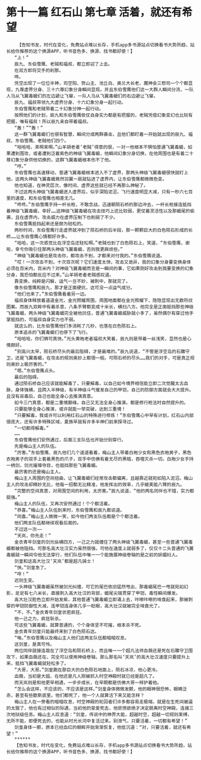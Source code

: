 # 第十一篇 红石山 第七章 活着，就还有希望
        【告知书友，时代在变化，免费站点难以长存，手机app多书源站点切换看书大势所趋，站长给你推荐的这个换源APP，听书音色多、换源、找书都好使！】
       “上！”
       辰九、东伯雪鹰、老贼和福叔，都立即迎了上去。
       在双方即将交手的刹那。
       哗。
       凭空出现了一位位半神，司空阳、贺山主、池丘白、奥兰大长老、魔神会三祭司一个个都显现，九尊虚界分身、三十六尊幻象分身瞬间显现。并且东伯雪鹰他们这一大群人瞬间分流，一队人马从飞翼毒蝎们的左边避让飞窜，一队人马从飞翼毒蝎们的右边避让飞窜。
       辰九、福叔带领九大虚界分身、十六幻象分身一起行动。
       东伯雪鹰和老贼带着二十幻象分神一起行动。
       按照他们的计划，辰九和东伯雪鹰依仗自身实力都是有把握的，老贼凭借幻象变幻也比较有把握，唯有福叔！所以辰九亲自带着福叔。
       “轰！”“轰！”
       这一群飞翼毒蝎们也很有智慧，瞬间分成两群袭击，且他们都盯着一开始就出现的辰九、福叔、东伯雪鹰、老贼他们四个。
       “哈哈哈，来啊来啊。”山羊胡老者‘老贼’得意的很，一对一他根本不惧怕普通飞翼毒蝎，如果遭到围攻，或者遭到泛着紫色的神级飞翼毒蝎，他瞬间幻象分身切换，在他周围也是有着二十尊幻象分身供他切换的，这群飞翼毒蝎根本伤不了他。
       “哼。”
       东伯雪鹰也高速移动，普通飞翼毒蝎根本进入不了虚界，那两头神级飞翼毒蝎很快就盯上他，这两头神级飞翼毒蝎竟然羽翼一扇就钻进了虚界内，让东伯雪鹰都微微色变。
       他也知道，在神灵层次，像时间、虚界这些就已经不再那么神秘了。
       不过这两头神级飞翼毒蝎进入虚界后，似乎深陷泥沼，飞行速度明显大减，只有一秒六七百里的速度，和东伯雪鹰也相差无几。
       “咚咚。”东伯雪鹰手持一杆长枪，不敢念战，迅速朝陨石桥的那边冲去，一杆长枪接连抵挡着神级飞翼毒蝎，幸好……这神级飞翼毒蝎在攻击技巧上还比较弱，更仗着灵活性以及那蝎尾的偷袭，且在虚界内，攻击威力在虚界压制下也削弱了不少。
       东伯雪鹰抵挡起来还是颇为轻松的。
       两秒时间，东伯雪鹰行走虚界就冲到了陨石桥的后半段，那一颗颗巨大的白色陨石形成的长桥……让东伯雪鹰心情都好许多。
       “哈哈，这一次感觉比在浮空岛还轻松啊。”老贼也到了白色陨石上，笑道，“东伯雪鹰，谢啦，幸亏你吸引住那两头神级飞翼毒蝎，否则我更麻烦些。”
       “神级飞翼毒蝎也是攻击你，都攻击不到，才都来对付我的。”东伯雪鹰说道。
       “哎！一次攻击不到，十次百次呢？它们速度太快，攻击又诡异，我的幻象分身要变换身体必须在百米内，百米内？对神级飞翼毒蝎而言是一瞬间的事，它如果刚好攻击到我要变换的幻象分身，我恐怕都反应不过来。”山羊胡老者老贼感叹道。
       靠变换，纯粹是闪躲，运气一旦不妙，被刺中，那就完了。
       像东伯雪鹰和辰九，那才是正面硬抗，这可没一点运气成分。
       “他们也来了。”东伯雪鹰看着另一边。
       福叔身体释放着道道金光，金光照耀周围，周围地面都在金光照耀下，隐隐显现出无数符纹图案。而辰九双眸中有着杀意，八条手臂都变成十米长，横扫八方。他完全是正面抵挡那些神级飞翼毒蝎，两头神级飞翼毒蝎完全被他抗住，普通飞翼毒蝎威胁就小多了，虽然偶尔有穿过他手掌抵挡的，可福叔自身实力也不弱。
       就这么的，比东伯雪鹰他们多消耗了几秒，也落在白色陨石上。
       原本追杀的飞翼毒蝎们也停下了飞行。
       “哈哈哈，你们俩可真快。”光头黄袍老者福叔大笑着，辰九则是带着一丝浅笑，显然也是心情颇好。
       “别高兴太早，陨石桥尽头的最后阻碍，才是最难的。”辰九说道，“不管是浮空岛的石雕守卫，还是飞翼毒蝎，在攻击的规则奥妙上都很一般。可陨石桥的尽头……我们的对手，可是真正规则奥妙上极厉害的。”
       “嗯。”东伯雪鹰点头。
       最后的阻碍。
       通过陨石桥自己应该就能解毒了，只要解毒，以自己如今境界相信能立即二次觉醒太古血脉，身体强横，且跨入半神级，有半神级斗气催发自己的甲铠，自己的防御方面就会大大提升。且没有巫毒后，自己也能全身心去推演真意。
       如今三门真意，都是二重境巅峰。自己又无法全身心推演。都是修行枪法时自然提升的。
       只要能够全身心推演，或许就能一举突破，达到三重境！
       “只要解毒，我或许可以利用红石山的特殊进行修炼！”东伯雪鹰心中早有计划，红石山内部很庞大，还有许多特殊区域，夏族早就有许多半神们前来探寻过。
       “一切都得解毒。”
       ……
       东伯雪鹰他们安然通过，后面三支队伍也开始分别穿行。
       先是梅山主人的队伍。
       “厉害。”东伯雪鹰、辰九他们几个遥遥看着，梅山主人带着白袍少女和黑色衣袍男子，黑色衣袍男子的双手上套着黑色的爪子，双手中仿佛有着无尽的黑暗，吞噬灭杀一切。白袍少女手持一柄剑，剑光璀璨夺目，也抵挡那些飞翼毒蝎。
       最厉害的还是梅山主人。
       梅山主人周围的空间扭曲，让飞翼毒蝎们经常攻击都偏离，且越靠近就宛如陷入泥沼。梅山主人的攻击却精妙无比，他每一招都无比精准，他发挥出的效率，几乎媲美能八臂的辰九。
       “完整的空间真意，对周围空间的利用，太厉害。”辰九说道，“他的两名同伴也不错，实力都挺强。”
       梅山主人的队伍，又再次安然通过！个个都活着。
       “恭喜。”梅山主人队伍到来时，东伯雪鹰和辰九都说道。
       “同喜。”梅山主人微微一笑，如今他们两支队伍都是个个都活着。
       他们两支队伍都继续观看后面的。
       不过这一次——
       “天岚，你先走！”
       金衣青年剑皇的剑光纵横四方，一己之力就缠住了两头神级飞翼毒蝎，甚至一些普通飞翼毒蝎都被他阻挡。可那名高大壮汉实力虽然很强，可他在速度上就弱多了，仅仅十二头普通的飞翼毒蝎就一瞬间令他无法穿行，他们队伍中唯一一个能施展神级卷轴的是之前的妖媚妇人。
       剑皇和这高大壮汉‘天岚’都是超凡骑士！
       “快。”剑皇急了。
       “呼！”
       迟则生变。
       一头神级飞翼毒蝎虽然被剑光纠缠，可它的尾巴依旧猛然甩出，那毒蝎尾巴一甩就宛如幻影，足足有七八米长，直接刺入高大壮汉的背部，蝎尾尖端贯穿了甲铠，毒性瞬间爆发。
       高大壮汉脸色立即开始发紫，其他普通飞翼毒蝎立即涌上去，咔嚓咔嚓的啃食起来，那被刺穿的甲铠防御性大减，连甲铠连身体几乎一眨眼，高大壮汉就被完全啃食光了。
       “不，不。”金衣青年剑皇状若疯狂。
       他一己之力，疯狂斩杀。
       可这些飞翼毒蝎，就算普通的，个个身体坚不可摧，根本杀不死。
       金衣青年剑皇只能最终来到了白色陨石这。
       “唉。”东伯雪鹰以及梅山主人他们这两支队伍都暗暗叹息。
       这剑皇，是真可怜。
       两位同伴就接连栽在了浮空岛和陨石桥上，而且唯一一个超凡法师血薇还是死在石雕守卫围攻下，如果血薇还在，完全可以使用神级卷轴，那么那名叫‘天岚’的高大壮汉速度只要提升上来，抵挡飞翼毒蝎就轻松多了。
       “大哥，大哥。”剑皇跪在那巨大的白色陨石地面上，陨石冰凉，他心更冷。
       血薇，当初是大姐，在他还是凡人刚被抓入时空神殿时就已经是超凡了。
       而天岚则是和他更早相遇，一步步成长，在早期都是仿佛大哥一样护着他。
       “怎么会这样，不应该的，不应该是这样。”剑皇身体微微发颤，他的眼神很恐怖，眼睛泛赤，甚至有些歇斯底里。他们都死了，他一个人就算活下来又能怎样？
       梅山主人在一旁看的暗暗叹息，时空神殿的轮回者们许多都容易走极端，就是在生死间被逼的太狠了，他也有过相似的际遇，当初他的挚爱死去，他悲愤欲绝才决定脱离时空神殿，连接三次地狱级任务。梅山主人叹息道：“剑皇，传说中的神界大能，超越时空，超越一切规则束缚，无所不能，即便死去的，也能从时光长河中复活过来。别泄气，只要活着，一切都有希望！”
       剑皇身体一颤，原本已经血红的眼眸开始渐渐恢复，他低沉道：“对，只要活着，就还有希望！”
       ******
       【告知书友，时代在变化，免费站点难以长存，手机app多书源站点切换看书大势所趋，站长给你推荐的这个换源APP，听书音色多、换源、找书都好使！】